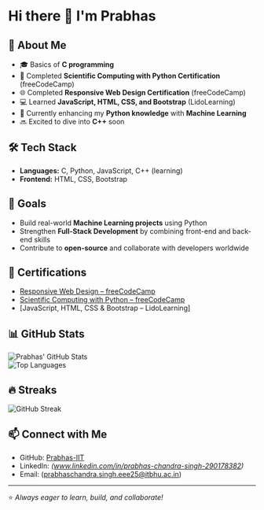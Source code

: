 # Hi there 👋 I'm Prabhas  

## 🚀 About Me
- 🎓 Basics of **C programming**  
- 🐍 Completed **Scientific Computing with Python Certification** (freeCodeCamp)  
- 🌐 Completed **Responsive Web Design Certification** (freeCodeCamp)  
- 💻 Learned **JavaScript, HTML, CSS, and Bootstrap** (LidoLearning)  
- 🔎 Currently enhancing my **Python knowledge** with **Machine Learning**  
- 🔜 Excited to dive into **C++** soon  

## 🛠️ Tech Stack
- **Languages:** C, Python, JavaScript, C++ (learning)  
- **Frontend:** HTML, CSS, Bootstrap  

## 🎯 Goals
- Build real-world **Machine Learning projects** using Python  
- Strengthen **Full-Stack Development** by combining front-end and back-end skills  
- Contribute to **open-source** and collaborate with developers worldwide  

## 📜 Certifications
- [Responsive Web Design – freeCodeCamp](https://www.freecodecamp.org/certification/beymon10/responsive-web-design)
- [Scientific Computing with Python – freeCodeCamp](https://www.freecodecamp.org/certification/beymon10/scientific-computing-with-python-v7)  
- [JavaScript, HTML, CSS & Bootstrap – LidoLearning]    

## 📊 GitHub Stats
![Prabhas' GitHub Stats](https://github-readme-stats.vercel.app/api?username=Prabhas-IIT&show_icons=true&theme=radical)  
![Top Languages](https://github-readme-stats.vercel.app/api/top-langs/?username=Prabhas-IIT&layout=compact&theme=radical)  

## 🔥 Streaks
![GitHub Streak](https://streak-stats.demolab.com?user=Prabhas-IIT&theme=radical)  

## 📫 Connect with Me
- GitHub: [Prabhas-IIT](https://github.com/Prabhas-IIT)  
- LinkedIn: *(www.linkedin.com/in/prabhas-chandra-singh-290178382)*  
- Email: (prabhaschandra.singh.eee25@itbhu.ac.in)  

---

⭐️ *Always eager to learn, build, and collaborate!* 
